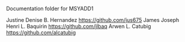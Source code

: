 Documentation folder for MSYADD1

Justine Denise B. Hernandez https://github.com/jus675
James Joseph Henri L. Baquirin https://github.com/jlbaq
Arwen L. Catubig https://github.com/alcatubig
